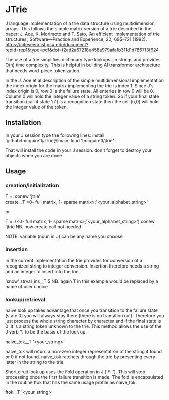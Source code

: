 # JTrie
J language implementation of a trie data structure using multidimension arrays.
This follows the simple matrix version of a trie described in the paper:
 J. Aoe, K. Morimoto and T. Sato, ‘An efficient implementation of trie structures’, Software—Practice and Experience, 22, 695–721 (1992).
https://citeseerx.ist.psu.edu/document?repid=rep1&type=pdf&doi=f2ad2a67218e458a979afafb311d1d7867f3f624

The use of a trie simplifies dictionary type lookups on strings and provides O(n) time complexity. This is helpful in building 
AI transformer architecture that needs word-piece tokenization. 

In the J. Aoe et al description of the simple multidimensional implementation the index origin for the matrix implementing the trie is index 1.
Since J's index origin is 0, row 0 is the failure state. All enteries in row 0 will be 0. Column 0 will hold the integer value of a string token.
So if your final state transition (call it state 'n') is a recognition state then the cell (n,0) will hold the integer value of the token.
## Installation
In your J session type the following lines:
   install 'github:tmcguirefl/JTrie@main'
   load 'tmcguirefl/jtrie'

That will install the code in your J session. don't forget to destroy your objects when you are done
## Usage
### creation/initialization
T =: conew 'jtrie' <br>
create__T <0- full matrix, 1- sparse matrix>;'<your_alphabet_string>'

or

T =: (<0- full matrix, 1- sparse matrix>;'<your_alphabet_string>') conew 'jtrie     NB. now create call not needed

NOTE: variable (noun in J) can be any name you choose
### insertion
In the current implementation the trie provides for conversion of a recognized string to integer conversion.
Insertion therefore needs a string and an integer to insert into the trie. 

'snow' strval_ins__T 5      NB. again T in this example would be replaced by a name of user choice
### lookup/retrieval
naive look up takes advantage that once you transition to the failure state (state 0) you will always stay there (there is no transition out). 
Therefore you just process the whole string character by character and if the final state is 0 ,it is a string token unknown to the trie. This
method allows the use of the J verb '\\' to be the basis of the look up. 

naive_tok__T '<your_string>'

naive_tok will return a non-zero integer representation of the string if found or 0 if not found. naive_tok ratchets through the trie by presenting every
letter in the string to the trie.

Short ciruit look up uses the Fold operation in J ('F:.'). This will stop processing once the first failure transition is made. The fold is encapsulated in
the routine ftok that has the same usage profile as naive_tok:

ftok__T '<your_string>'


